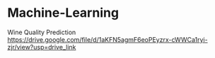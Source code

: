 # Machine-Learning
Wine Quality Prediction
https://drive.google.com/file/d/1aKFN5agmF6eoPEyzrx-cWWCa1ryi-zjr/view?usp=drive_link
